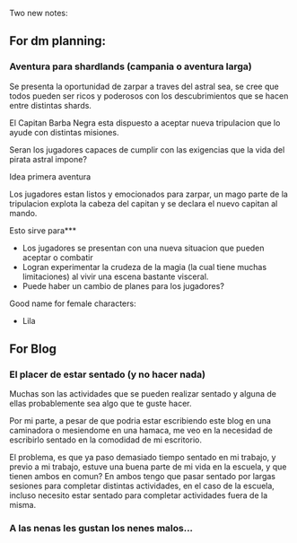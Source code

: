 Two new notes: 

## For dm planning: 
### Aventura para shardlands (campania o aventura larga) 

Se presenta la oportunidad de zarpar a traves del astral sea, se cree que todos pueden ser ricos y poderosos con los descubrimientos que se hacen entre distintas shards. 

El Capitan Barba Negra esta dispuesto a aceptar nueva tripulacion que lo ayude con distintas misiones. 

Seran los jugadores capaces de cumplir con las exigencias que la vida del pirata astral impone? 

Idea primera aventura

Los jugadores estan listos y emocionados para zarpar, un mago parte de la tripulacion explota la cabeza del capitan y se declara el nuevo capitan al mando. 

Esto sirve para*** 


- Los jugadores se presentan con una nueva situacion que pueden aceptar o combatir
- Logran experimentar la crudeza de la magia (la cual tiene muchas limitaciones) al vivir una escena bastante visceral. 
- Puede haber un cambio de planes para los jugadores?  


Good name for female characters: 

- Lila 

## For Blog 
### El placer de estar sentado (y no hacer nada)

Muchas son las actividades que se pueden realizar sentado y alguna de ellas probablemente sea algo que te guste hacer. 

Por mi parte, a pesar de que podria estar escribiendo este blog en una caminadora o mesiendome en una hamaca, me veo en la necesidad de escribirlo sentado en la comodidad de mi escritorio. 

El problema, es que ya paso demasiado tiempo sentado en mi trabajo, y previo a mi trabajo, estuve una buena parte de mi vida en la escuela, y que tienen ambos en comun? En ambos tengo que pasar sentado por largas sesiones para completar distintas actividades, en el caso de la escuela, incluso necesito estar sentado para completar actividades fuera de la misma. 

### A las nenas les gustan los nenes malos...

